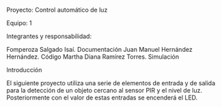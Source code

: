 Proyecto: Control automático de luz

Equipo: 1

Integrantes y responsabilidad:

Fomperoza Salgado Isaí. Documentación 
Juan Manuel Hernández Hernández. Código
Martha Diana Ramírez Torres. Simulación

Introducción

El siguiente proyecto utiliza una serie de elementos de entrada y de salida para la detección de un objeto cercano al sensor PIR y el nivel de luz. Posteriormente con el valor de estas entradas se encenderá el LED.
